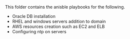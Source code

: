 This folder contains the anisble playbooks for the following.

- Oracle DB installation
- RHEL and windows servers addition to domain
- AWS resources creation such as EC2 and ELB
- Configuring ntp on servers
